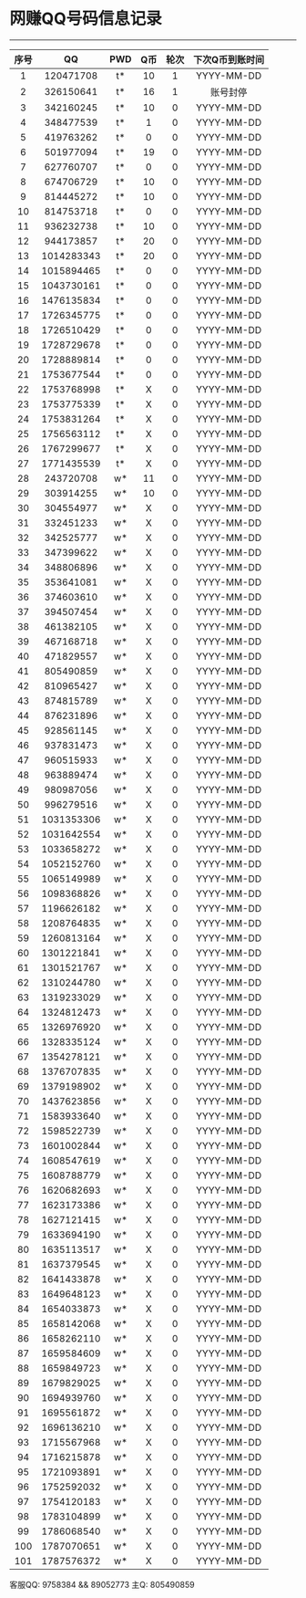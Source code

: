 # 网赚QQ号码信息记录
---

| 序号 |    QQ     | PWD | Q币 | 轮次 | 下次Q币到账时间 |
|:---:|:----------:|:-: |:-: |:-: |:-------: |
| 1   | 120471708  | t* | 10 | 1 | YYYY-MM-DD |
| 2   | 326150641  | t* | 16 | 1 | 账号封停 |
| 3   | 342160245  | t* | 10 | 0 | YYYY-MM-DD |
| 4   | 348477539  | t* | 1 | 0 | YYYY-MM-DD |
| 5   | 419763262  | t* | 0 | 0 | YYYY-MM-DD |
| 6   | 501977094  | t* | 19 | 0 | YYYY-MM-DD |
| 7   | 627760707  | t* | 0 | 0 | YYYY-MM-DD |
| 8   | 674706729  | t* | 10 | 0 | YYYY-MM-DD |
| 9   | 814445272  | t* | 10 | 0 | YYYY-MM-DD |
| 10  | 814753718  | t* | 0 | 0 | YYYY-MM-DD |
| 11  | 936232738  | t* | 10 | 0 | YYYY-MM-DD |
| 12  | 944173857  | t* | 20 | 0 | YYYY-MM-DD |
| 13  | 1014283343 | t* | 20 | 0 | YYYY-MM-DD |
| 14  | 1015894465 | t* | 0 | 0 | YYYY-MM-DD |
| 15  | 1043730161 | t* | 0 | 0 | YYYY-MM-DD |
| 16  | 1476135834 | t* | 0 | 0 | YYYY-MM-DD |
| 17  | 1726345775 | t* | 0 | 0 | YYYY-MM-DD |
| 18  | 1726510429 | t* | 0 | 0 | YYYY-MM-DD |
| 19  | 1728729678 | t* | 0 | 0 | YYYY-MM-DD |
| 20  | 1728889814 | t* | 0 | 0 | YYYY-MM-DD |
| 21  | 1753677544 | t* | 0 | 0 | YYYY-MM-DD |
| 22  | 1753768998 | t* | X | 0 | YYYY-MM-DD |
| 23  | 1753775339 | t* | X | 0 | YYYY-MM-DD |
| 24  | 1753831264 | t* | X | 0 | YYYY-MM-DD |
| 25  | 1756563112 | t* | X | 0 | YYYY-MM-DD |
| 26  | 1767299677 | t* | X | 0 | YYYY-MM-DD |
| 27  | 1771435539 | t* | X | 0 | YYYY-MM-DD |
| 28  | 243720708  | w* | 11 | 0 | YYYY-MM-DD |
| 29  | 303914255  | w* | 10 | 0 | YYYY-MM-DD |
| 30  | 304554977  | w* | X | 0 | YYYY-MM-DD |
| 31  | 332451233  | w* | X | 0 | YYYY-MM-DD |
| 32  | 342525777  | w* | X | 0 | YYYY-MM-DD |
| 33  | 347399622  | w* | X | 0 | YYYY-MM-DD |
| 34  | 348806896  | w* | X | 0 | YYYY-MM-DD |
| 35  | 353641081  | w* | X | 0 | YYYY-MM-DD |
| 36  | 374603610  | w* | X | 0 | YYYY-MM-DD |
| 37  | 394507454  | w* | X | 0 | YYYY-MM-DD |
| 38  | 461382105  | w* | X | 0 | YYYY-MM-DD |
| 39  | 467168718  | w* | X | 0 | YYYY-MM-DD |
| 40  | 471829557  | w* | X | 0 | YYYY-MM-DD |
| 41  | 805490859  | w* | X | 0 | YYYY-MM-DD |
| 42  | 810965427  | w* | X | 0 | YYYY-MM-DD |
| 43  | 874815789  | w* | X | 0 | YYYY-MM-DD |
| 44  | 876231896  | w* | X | 0 | YYYY-MM-DD |
| 45  | 928561145  | w* | X | 0 | YYYY-MM-DD |
| 46  | 937831473  | w* | X | 0 | YYYY-MM-DD |
| 47  | 960515933  | w* | X | 0 | YYYY-MM-DD |
| 48  | 963889474  | w* | X | 0 | YYYY-MM-DD |
| 49  | 980987056  | w* | X | 0 | YYYY-MM-DD |
| 50  | 996279516  | w* | X | 0 | YYYY-MM-DD |
| 51  | 1031353306 | w* | X | 0 | YYYY-MM-DD |
| 52  | 1031642554 | w* | X | 0 | YYYY-MM-DD |
| 53  | 1033658272 | w* | X | 0 | YYYY-MM-DD |
| 54  | 1052152760 | w* | X | 0 | YYYY-MM-DD |
| 55  | 1065149989 | w* | X | 0 | YYYY-MM-DD |
| 56  | 1098368826 | w* | X | 0 | YYYY-MM-DD |
| 57  | 1196626182 | w* | X | 0 | YYYY-MM-DD |
| 58  | 1208764835 | w* | X | 0 | YYYY-MM-DD |
| 59  | 1260813164 | w* | X | 0 | YYYY-MM-DD |
| 60  | 1301221841 | w* | X | 0 | YYYY-MM-DD |
| 61  | 1301521767 | w* | X | 0 | YYYY-MM-DD |
| 62  | 1310244780 | w* | X | 0 | YYYY-MM-DD |
| 63  | 1319233029 | w* | X | 0 | YYYY-MM-DD |
| 64  | 1324812473 | w* | X | 0 | YYYY-MM-DD |
| 65  | 1326976920 | w* | X | 0 | YYYY-MM-DD |
| 66  | 1328335124 | w* | X | 0 | YYYY-MM-DD |
| 67  | 1354278121 | w* | X | 0 | YYYY-MM-DD |
| 68  | 1376707835 | w* | X | 0 | YYYY-MM-DD |
| 69  | 1379198902 | w* | X | 0 | YYYY-MM-DD |
| 70  | 1437623856 | w* | X | 0 | YYYY-MM-DD |
| 71  | 1583933640 | w* | X | 0 | YYYY-MM-DD |
| 72  | 1598522739 | w* | X | 0 | YYYY-MM-DD |
| 73  | 1601002844 | w* | X | 0 | YYYY-MM-DD |
| 74  | 1608547619 | w* | X | 0 | YYYY-MM-DD |
| 75  | 1608788779 | w* | X | 0 | YYYY-MM-DD |
| 76  | 1620682693 | w* | X | 0 | YYYY-MM-DD |
| 77  | 1623173386 | w* | X | 0 | YYYY-MM-DD |
| 78  | 1627121415 | w* | X | 0 | YYYY-MM-DD |
| 79  | 1633694190 | w* | X | 0 | YYYY-MM-DD |
| 80  | 1635113517 | w* | X | 0 | YYYY-MM-DD |
| 81  | 1637379545 | w* | X | 0 | YYYY-MM-DD |
| 82  | 1641433878 | w* | X | 0 | YYYY-MM-DD |
| 83  | 1649648123 | w* | X | 0 | YYYY-MM-DD |
| 84  | 1654033873 | w* | X | 0 | YYYY-MM-DD |
| 85  | 1658142068 | w* | X | 0 | YYYY-MM-DD |
| 86  | 1658262110 | w* | X | 0 | YYYY-MM-DD |
| 87  | 1659584609 | w* | X | 0 | YYYY-MM-DD |
| 88  | 1659849723 | w* | X | 0 | YYYY-MM-DD |
| 89  | 1679829025 | w* | X | 0 | YYYY-MM-DD |
| 90  | 1694939760 | w* | X | 0 | YYYY-MM-DD |
| 91  | 1695561872 | w* | X | 0 | YYYY-MM-DD |
| 92  | 1696136210 | w* | X | 0 | YYYY-MM-DD |
| 93  | 1715567968 | w* | X | 0 | YYYY-MM-DD |
| 94  | 1716215878 | w* | X | 0 | YYYY-MM-DD |
| 95  | 1721093891 | w* | X | 0 | YYYY-MM-DD |
| 96  | 1752592032 | w* | X | 0 | YYYY-MM-DD |
| 97  | 1754120183 | w* | X | 0 | YYYY-MM-DD |
| 98  | 1783104899 | w* | X | 0 | YYYY-MM-DD |
| 99  | 1786068540 | w* | X | 0 | YYYY-MM-DD |
| 100 | 1787070651 | w* | X | 0 | YYYY-MM-DD |
| 101 | 1787576372 | w* | X | 0 | YYYY-MM-DD |

客服QQ: 9758384 && 89052773
主Q: 805490859